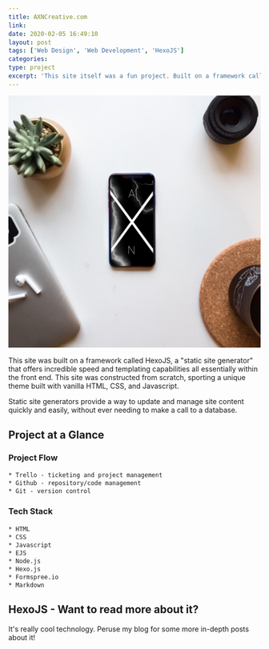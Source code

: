 ```yaml
---
title: AXNCreative.com
link: 
date: 2020-02-05 16:49:10
layout: post
tags: ['Web Design', 'Web Development', 'HexoJS']
categories: 
type: project
excerpt: 'This site itself was a fun project. Built on a framework called HexoJS, it offers incredible speed and templating capabilities all essentially within the front end.'
---
```

![Product Image](/css/images/phone-mockup.PNG "Logo")

This site was built on a framework called HexoJS, a "static site generator" that offers incredible speed and templating capabilities all essentially within the front end. This site was constructed from scratch, sporting a unique theme built with vanilla HTML, CSS, and Javascript.

Static site generators provide a way to update and manage site content quickly and easily, without ever needing to make a call to a database. 

## Project at a Glance

### Project Flow
    * Trello - ticketing and project management
    * Github - repository/code management
    * Git - version control

### Tech Stack
    * HTML
    * CSS
    * Javascript
    * EJS
    * Node.js
    * Hexo.js
    * Formspree.io
    * Markdown

## HexoJS - Want to read more about it? 
It's really cool technology. Peruse my blog for some more in-depth posts about it! 